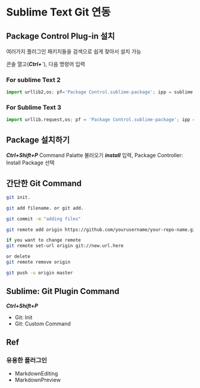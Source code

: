 # Sublime Text Git 연동

## Package Control Plug-in 설치

여러가지 플러그인 패키지들을 검색으로 쉽게 찾아서 설치 가능

콘솔 열고(***Ctrl+`***), 다음 명령어 입력

### For sublime Text 2

```python
import urllib2,os; pf='Package Control.sublime-package'; ipp = sublime.installed_packages_path(); os.makedirs( ipp ) if not os.path.exists(ipp) else None; urllib2.install_opener( urllib2.build_opener( urllib2.ProxyHandler( ))); open( os.path.join( ipp, pf), 'wb' ).write( urllib2.urlopen( 'http://sublime.wbond.net/' +pf.replace( ' ','%20' )).read()); print( 'Please restart Sublime Text to finish installation')
```

### For Sublime Text 3

```python
import urllib.request,os; pf = 'Package Control.sublime-package'; ipp = sublime.installed_packages_path(); urllib.request.install_opener( urllib.request.build_opener( urllib.request.ProxyHandler()) ); open(os.path.join(ipp, pf), 'wb').write(urllib.request.urlopen( 'http://sublime.wbond.net/' + pf.replace(' ','%20')).read())
```

## Package 설치하기

***Ctrl+Shift+P*** Command Palatte 불러오기
***install*** 입력, Package Controller: Install Package 선택

## 간단한 Git Command

```bash
git init.

git add filename. or git add.

git commit -m "adding files"

git remote add origin https://github.com/yourusername/your-repo-name.git

if you want to change remote
git remote set-url origin git://new.url.here

or delete
git remote remove origin

git push -u origin master
```

## Sublime: Git Plugin Command

***Ctrl+Shift+P***

- Git: Init
- Git: Custom Command

## Ref

### 유용한 플러그인

- MarkdownEditing
- MarkdownPreview
